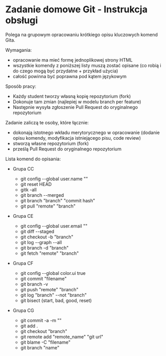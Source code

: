 # Zadanie domowe Git - Instrukcja obsługi
Polega na grupowym opracowaniu krótkiego opisu kluczowych komend Gita.


Wymagania:
 * opracowanie ma mieć formę jednoplikowej strony HTML
 * wszystkie komendy z poniższej listy muszą zostać opisane (co robią i do czego mogą być przydatne + przykład użycia)
 * całość powinna być poprawna pod kątem językowym
 
Sposób pracy:
 * Każdy student tworzy własną kopię repozytorium (fork)
 * Dokonuje tam zmian (najlepiej w modelu branch per feature)
 * Następnie wysyła zgłoszenie Pull Request do oryginalnego repozytorium
 
Zadanie zaliczą te osoby, które łącznie:
 * dokonają istotnego wkładu merytorycznego w opracowanie (dodanie opisu komendy, modyfikacja istniejącego pisu, code review)
 * stworzą własne repozytorium (fork)
 * prześlą Pull Request do oryginalnego repozytorium
 
 
 Lista komend do opisania:
 
  * Grupa CC
    * git config --global user.name ""
    * git reset HEAD
    * gitk -all
    * git branch --merged
    * git branch "branch" "commit hash"
    * git pull "remote" "branch"
    
  * Grupa CE
    * git config --global user.email ""
    * git diff --staged
    * git checkout -b "branch"
    * git log --graph --all
    * git branch -d "branch"
    * git fetch "remote" "branch"
  
  * Grupa CF
    * git config --global color.ui true
    * git commit "filename"
    * git branch -v
    * git push "remote" "branch"
    * git log "branch" --not "branch"
    * git bisect (start, bad, good, reset)
  
  * Grupa CG
    * git commit -a -m ""
    * git add .
    * git checkout "branch"
    * git remote add "remote_name" "git url"
    * git blame -C "filename"
    * git branch "name"
